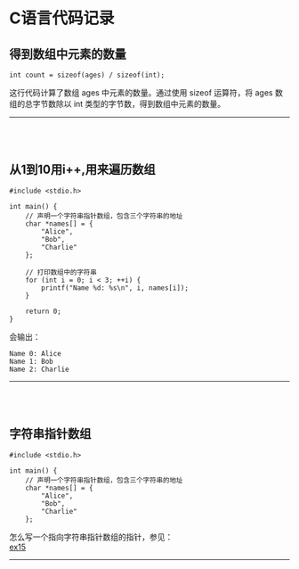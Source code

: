 # C语言代码记录
## 得到数组中元素的数量  
~~~
int count = sizeof(ages) / sizeof(int);
~~~
这行代码计算了数组 ages 中元素的数量。通过使用 sizeof 运算符，将 ages 数组的总字节数除以 int 类型的字节数，得到数组中元素的数量。  
	
***
	
	
​	
​	
## 从1到10用i++,用来遍历数组  
~~~
#include <stdio.h>

int main() {
    // 声明一个字符串指针数组，包含三个字符串的地址
    char *names[] = {
        "Alice",
        "Bob",
        "Charlie"
    };

    // 打印数组中的字符串
    for (int i = 0; i < 3; ++i) {
        printf("Name %d: %s\n", i, names[i]);
    }

    return 0;
}
~~~
会输出：  
~~~
Name 0: Alice
Name 1: Bob
Name 2: Charlie
~~~


***


​	
​	
## 字符串指针数组  
~~~
#include <stdio.h>

int main() {
    // 声明一个字符串指针数组，包含三个字符串的地址
    char *names[] = {
        "Alice",
        "Bob",
        "Charlie"
    };

~~~
怎么写一个指向字符串指针数组的指针，参见：  
[ex15](https://aptx4869-conan.github.io/zzp-blog/sundries/9/)  
	
	
	
	
	
***